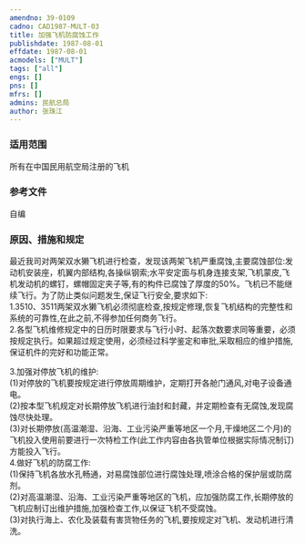 ```yaml
---
amendno: 39-0109  
cadno: CAD1987-MULT-03  
title: 加强飞机防腐蚀工作  
publishdate: 1987-08-01  
effdate: 1987-08-01  
acmodels: ["MULT"]  
tags: ["all"]  
engs: []  
pns: []  
mfrs: []  
admins: 民航总局  
author: 张珠江  
---
```

  
### 适用范围  
所有在中国民用航空局注册的飞机  
  
<!--more-->  
### 参考文件  
  自编  
  
### 原因、措施和规定  

  最近我司对两架双水獭飞机进行检查，发现该两架飞机严重腐蚀,主要腐蚀部位:发动机安装座，机翼内部结构,各操纵钢索;水平安定面与机身连接支架,飞机蒙皮,飞机发动机的螺钉，螺帽固定夹子等,有的构件已腐蚀了厚度的50%。飞机已不能继续飞行。为了防止类似问题发生,保证飞行安全,要求如下:  
  1.3510、3511两架双水獭飞机必须彻底检查,按规定修理,恢复飞机结构的完整性和系统的可靠性,在此之前,不得参加任何商务飞行。  
  2.各型飞机维修规定中的日历时限要求与飞行小时、起落次数要求同等重要，必须按规定执行。如果超过规定使用，必须经过科学鉴定和审批,采取相应的维护措施,保证机件的完好和功能正常。  
  
3.加强对停放飞机的维护:  
  (1)对停放的飞机要按规定进行停放周期维护，定期打开各舱门通风,对电子设备通电。  
  (2)按本型飞机规定对长期停放飞机进行油封和封藏，并定期检查有无腐蚀,发现腐蚀尽快处理。  
  (3)对长期停放(高温潮湿、沿海、工业污染严重等地区一个月,干燥地区二个月)的飞机投入使用前要进行一次特检工作(此工作内容由各执管单位根据实际情况制订)方能投入飞行。  
4.做好飞机的防腐工作:  
  (1)保持飞机各放水孔畅通，对易腐蚀部位进行腐蚀处理,喷涂合格的保护层或防腐剂。  
  (2)对高温潮湿、沿海、工业污染严重等地区的飞机，应加强防腐工作,长期停放的飞机应制订出维护措施,加强检查工作,以保证飞机不受腐蚀。  
  (3)对执行海上、农化及装载有害货物任务的飞机,要按规定对飞机、发动机进行清洗。  
  

